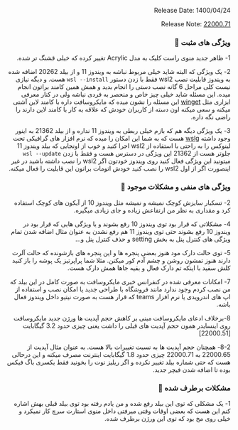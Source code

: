 <div dir="rtl">

Release Date: 1400/04/24

Release Note: [22000.71](https://blogs.windows.com/windows-insider/2021/07/15/announcing-windows-11-insider-preview-build-22000-71/)

### ویژگی های مثبت 🌟
1- ظاهر جدید منوی راست کلیک به مدل Acrylic تغییر کرده که خیلی قشنگ تر شده.

2- یک ویژگی که البته شاید خیلی مربوط نباشه به ویندوز 11 و از بیلد 20262 اضافه شده به ویندوز قابلیت نصب wsl2 فقط با زدن دستور `wsl --install` هست. و دیگه نیازی نیست کلی مراحل 6 گانه نصب دستی را انجام بدید و همش همین کامند براتون انجام میده.
این مسئله شاید خیلی چیز خاص و منحصر به فردی نباشه ولی در کنار معرفی ابزاری مثل [winget](https://docs.microsoft.com/en-us/windows/package-manager/winget/) این مسئله را نشون میده که مایکروسافت داره با کامند لاین آشتی میکنه و سعی میکنه اون دسته از کاربران خودش که علاقه به کار با کامند لاین دارند را راضی نگه داره.

3- یک ویژگی دیگه هم که بازم خیلی ربطی به ویندوز 11 نداره و از بیلد 21362 به اینور وجود داشته [wslg](https://github.com/microsoft/wslg) هست که به شما این امکان را میده که نرم افزار های گرافیکی تحت لینوکس را به راحتی با استفاده از wsl2 اجرا کنید و خوب از اونجایی که بیلد ویندوز 11 جلوتر هست از 21362 این ویژگی در دسترس هست و فقط با زدن `wsl --update` میتونید این ویژگی فعال کنید روی ویندوز خودتون اگر wsl2 را نصب داشته باشید در غیر اینصورت اگر از اول wsl2 را نصب کنید خودش اتومات براتون این قابلیت را فعال میکنه. 
### ویژگی های منفی و مشکلات موجود 🐛

2- تسکبار سایزش کوچک نمیشه و نمیشه مثل ویندوز 10 از آیکون های کوچک استفاده کرد و مقداری به نظر من ارتفاعش زیاده و جای زیادی میگیره.

4- مشکلاتی که قرار بود توی ویندوز 10 رفع بشوند و یا ویژگی هایی که قرار بود در ویندوز 10 رفع بشوند حتی توی ویندوز 11 هم رفع نشدن به عنوان مثال اضافه شدن تمام ویژگی های کنترل پنل به بخش setting و حذف کنترل پنل و...

5- توی حالت دارک مود هنوز بعضی پنجره ها و این پنجره های بازشونده که حالت آلرت دارند هنوز تمشون روشن و چشم آدم کور میکنن. مثلا شما پراپرتیز یک پوشه را باز کنید کلش سفید با اینکه تم دارک فعال و بقیه جاها همش دارک هست.

7- امکانات معرفی شده در کنفرانس خبری مایکروسافت به صورت کامل در این بیلد که من نصب کردم وجود ندارد مانند فروشگاه با طراحی جدید یا امکان نصب و استفاده از اپ های اندرویدی یا نرم افزار teams که قرار هست به صورت نیتیو داخل ویندوز فعال باشه.
  
8-برخلاف ادعای مایکروسافت مبنی بر کاهش حجم آپدیت ها ورژن جدید مایکروسافت روی اینسایدر همون حجم آپدیت های قبلی را داشت یعنی چیزی حدود 3.2  گیگابایت [22000.51]

8-2- همچنان حجم آپدیت ها به نسبت تغییرات بالا هست. به عنوان مثال آپدیت از 22000.65 به 22000.71 چیزی حدود 1.8 گیگابایت اینترنت مصرف میکنه و این درحالی هست که حتی شماره بیلد تغییر نکرده و اگر ریلیز نوت را بخونید فقط یکسری باگ فیکس بوده تا اضافه شدن فیچر جدید.


### مشکلات برطرف شده 🔧
1- یک مشکلی که توی این بیلد رفع شده و من یادم رفته بود توی بیلد قبلی بهش اشاره کنم این هست که بعضی اوقات وقتی میرفتی داخل منوی استارت سرچ کار نمیکرد و خیلی روی مخ بود که توی این ورژن برطرف شده.

</div>